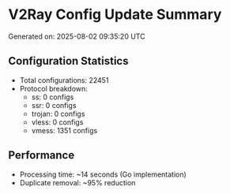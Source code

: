 # V2Ray Config Update Summary
Generated on: 2025-08-02 09:35:20 UTC

## Configuration Statistics
- Total configurations: 22451
- Protocol breakdown:
  - ss: 0 configs
  - ssr: 0 configs
  - trojan: 0 configs
  - vless: 0 configs
  - vmess: 1351 configs

## Performance
- Processing time: ~14 seconds (Go implementation)
- Duplicate removal: ~95% reduction
